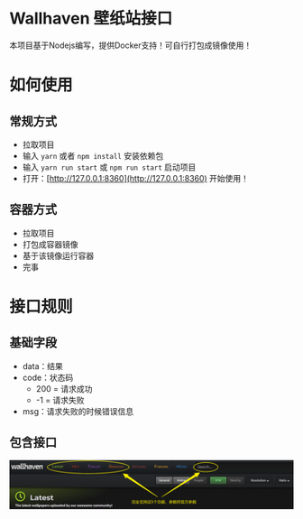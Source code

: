 # Wallhaven 壁纸站接口

本项目基于Nodejs编写，提供Docker支持！可自行打包成镜像使用！

# 如何使用

## 常规方式

* 拉取项目
* 输入 `yarn` 或者 `npm install` 安装依赖包
* 输入 `yarn run start` 或 `npm run start` 启动项目
* 打开：[http://127.0.0.1:8360](http://127.0.0.1:8360) 开始使用！

## 容器方式

* 拉取项目
* 打包成容器镜像
* 基于该镜像运行容器
* 完事

# 接口规则

## 基础字段

* data：结果
* code：状态码
  * 200 = 请求成功
  * -1 = 请求失败
* msg：请求失败的时候错误信息

## 包含接口

![](www/static/image/img.png)